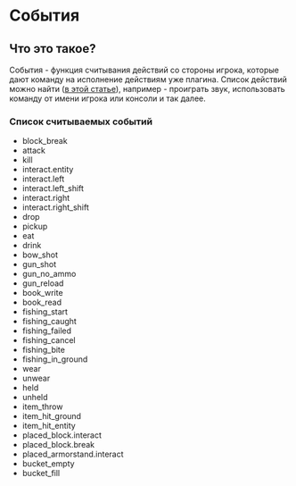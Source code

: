 # События

## Что это такое?

События - функция считывания действий со стороны игрока, которые дают команду на исполнение действиям уже плагина. Список действий можно найти \([в этой статье](actions.md)\), например - проиграть звук, использовать команду от имени игрока или консоли и так далее.

### Список считываемых событий

* block\_break 
* attack 
* kill 
* interact.entity
* interact.left
* interact.left\_shift
* interact.right
* interact.right\_shift
* drop
* pickup
* eat
* drink
* bow\_shot
* gun\_shot
* gun\_no\_ammo
* gun\_reload
* book\_write
* book\_read
* fishing\_start
* fishing\_caught
* fishing\_failed
* fishing\_cancel
* fishing\_bite
* fishing\_in\_ground
* wear
* unwear
* held
* unheld
* item\_throw
* item\_hit\_ground
* item\_hit\_entity
* placed\_block.interact
* placed\_block.break
* placed\_armorstand.interact
* bucket\_empty
* bucket\_fill

